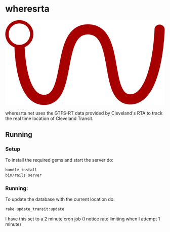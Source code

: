 # wheresrta  

![Logo](app/assets/images/logo.png?raw=true)

wheresrta.net uses the GTFS-RT data provided by Cleveland's RTA to track the real time location of Cleveland Transit.  

## Running  

### Setup  

To install the required gems and start the server do:  
```bash
bundle install
bin/rails server
```  

### Running:  
To update the database with the current location do:  
```bash
rake update_transit:update
```
I have this set to a 2 minute cron job (I notice rate limiting when I attempt 1 minute)  